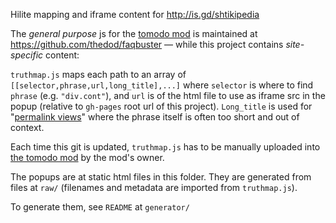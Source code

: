 Hilite mapping and iframe content for http://is.gd/shtikipedia

The *general purpose* js for the [tomodo mod](http://tomodo.com/m/6312/1099/)
is maintained at https://github.com/thedod/faqbuster 
&mdash; while this project contains *site-specific* content:

`truthmap.js` maps each path to an array of `[[selector,phrase,url,long_title],...]`
where `selector` is where to find `phrase` (e.g. `"div.cont"`), and `url` is of the html file to use as iframe src in the popup
(relative to `gh-pages` root url of this project). `Long_title` is used for "[permalink views](what-you-agree-to.html)"
where the phrase itself is often too short and out of context.

Each time this git is updated, `truthmap.js` has to be manually uploaded into [the tomodo mod](http://tomodo.com/viewsource/1099/) by the mod's owner.

The popups are at static html files in this folder.
They are generated from files at `raw/` (filenames and metadata are imported from `truthmap.js`).

To generate them, see `README` at `generator/`

